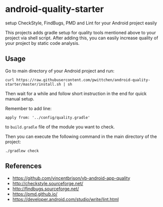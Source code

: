 # android-quality-starter
setup CheckStyle, FindBugs, PMD and Lint for your Android project easily

This projects adds gradle setup for quality tools mentioned above to your project via shell script. After adding this, you can easily increase quality of your project by static code analysis.

Usage
-----

Go to main directory of your Android project and run:

```
curl https://raw.githubusercontent.com/pwittchen/android-quality-starter/master/install.sh | sh
```

Then wait for a while and follow short instruction in the end for quick manual setup.

Remember to add line:

```
apply from: '../config/quality.gradle'
```

to `build.gradle` file of the module you want to check.

Then you can execute the following command in the main directory of the project:

```
./gradlew check
```

References
----------
- https://github.com/vincentbrison/vb-android-app-quality
- http://checkstyle.sourceforge.net/
- http://findbugs.sourceforge.net/
- https://pmd.github.io/
- https://developer.android.com/studio/write/lint.html
